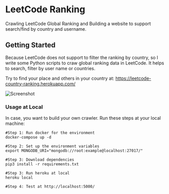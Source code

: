 # LeetCode Ranking
Crawling LeetCode Global Ranking and Building a website to support search/find by country and username.

## Getting Started
Because LeetCode does not support to filter the ranking by country, so I write some Python scripts to craw global ranking data in LeetCode. It helps to search, filter by user name or countries.

Try to find your place and others in your country at: https://leetcode-country-ranking.herokuapp.com/

![Screenshot](https://i.ibb.co/RBd6z6x/Screen-Shot-2019-07-14-at-22-29-29.png)

### Usage at Local
In case, you want to build your own crawler. Run these steps at your local machine:
```
#Step 1: Run docker for the environment
docker-compose up -d

#Step 2: Set up the environment variables
export MONGODB_URI="mongodb://root:example@localhost:27017/"

#Step 3: Download dependencies
pip3 install -r requirements.txt

#Step 3: Run heroku at local
heroku local

#Step 4: Test at http://localhost:5000/
```
